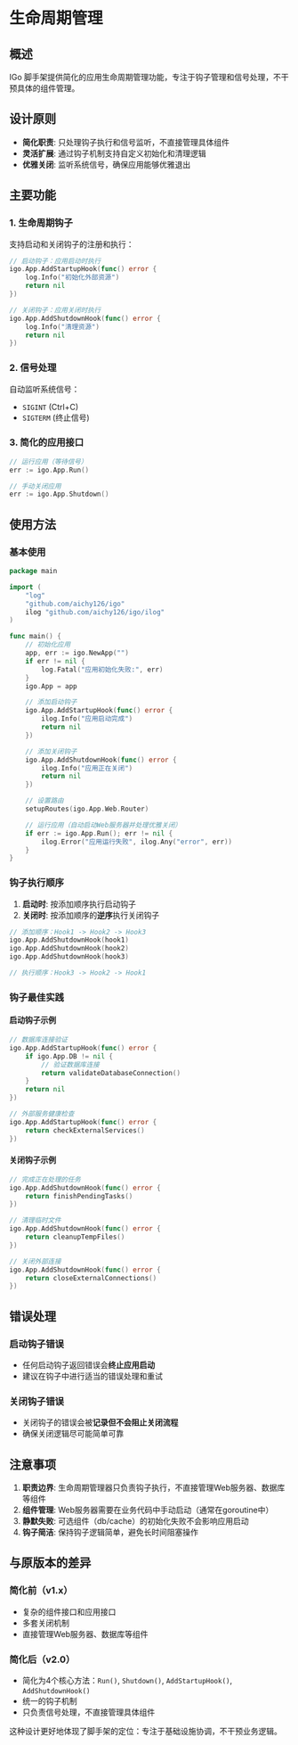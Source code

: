 # 生命周期管理

## 概述

IGo 脚手架提供简化的应用生命周期管理功能，专注于钩子管理和信号处理，不干预具体的组件管理。

## 设计原则

- **简化职责**: 只处理钩子执行和信号监听，不直接管理具体组件
- **灵活扩展**: 通过钩子机制支持自定义初始化和清理逻辑
- **优雅关闭**: 监听系统信号，确保应用能够优雅退出

## 主要功能

### 1. 生命周期钩子

支持启动和关闭钩子的注册和执行：

```go
// 启动钩子：应用启动时执行
igo.App.AddStartupHook(func() error {
    log.Info("初始化外部资源")
    return nil
})

// 关闭钩子：应用关闭时执行
igo.App.AddShutdownHook(func() error {
    log.Info("清理资源")
    return nil
})
```

### 2. 信号处理

自动监听系统信号：
- `SIGINT` (Ctrl+C)
- `SIGTERM` (终止信号)

### 3. 简化的应用接口

```go
// 运行应用（等待信号）
err := igo.App.Run()

// 手动关闭应用
err := igo.App.Shutdown()
```

## 使用方法

### 基本使用

```go
package main

import (
    "log"
    "github.com/aichy126/igo"
    ilog "github.com/aichy126/igo/ilog"
)

func main() {
    // 初始化应用
    app, err := igo.NewApp("")
    if err != nil {
        log.Fatal("应用初始化失败:", err)
    }
    igo.App = app

    // 添加启动钩子
    igo.App.AddStartupHook(func() error {
        ilog.Info("应用启动完成")
        return nil
    })

    // 添加关闭钩子
    igo.App.AddShutdownHook(func() error {
        ilog.Info("应用正在关闭")
        return nil
    })

    // 设置路由
    setupRoutes(igo.App.Web.Router)

    // 运行应用（自动启动Web服务器并处理优雅关闭）
    if err := igo.App.Run(); err != nil {
        ilog.Error("应用运行失败", ilog.Any("error", err))
    }
}
```

### 钩子执行顺序

1. **启动时**: 按添加顺序执行启动钩子
2. **关闭时**: 按添加顺序的**逆序**执行关闭钩子

```go
// 添加顺序：Hook1 -> Hook2 -> Hook3
igo.App.AddShutdownHook(hook1)
igo.App.AddShutdownHook(hook2) 
igo.App.AddShutdownHook(hook3)

// 执行顺序：Hook3 -> Hook2 -> Hook1
```

### 钩子最佳实践

#### 启动钩子示例

```go
// 数据库连接验证
igo.App.AddStartupHook(func() error {
    if igo.App.DB != nil {
        // 验证数据库连接
        return validateDatabaseConnection()
    }
    return nil
})

// 外部服务健康检查
igo.App.AddStartupHook(func() error {
    return checkExternalServices()
})
```

#### 关闭钩子示例

```go
// 完成正在处理的任务
igo.App.AddShutdownHook(func() error {
    return finishPendingTasks()
})

// 清理临时文件
igo.App.AddShutdownHook(func() error {
    return cleanupTempFiles()
})

// 关闭外部连接
igo.App.AddShutdownHook(func() error {
    return closeExternalConnections()
})
```

## 错误处理

### 启动钩子错误

- 任何启动钩子返回错误会**终止应用启动**
- 建议在钩子中进行适当的错误处理和重试

### 关闭钩子错误

- 关闭钩子的错误会被**记录但不会阻止关闭流程**
- 确保关闭逻辑尽可能简单可靠

## 注意事项

1. **职责边界**: 生命周期管理器只负责钩子执行，不直接管理Web服务器、数据库等组件
2. **组件管理**: Web服务器需要在业务代码中手动启动（通常在goroutine中）
3. **静默失败**: 可选组件（db/cache）的初始化失败不会影响应用启动
4. **钩子简洁**: 保持钩子逻辑简单，避免长时间阻塞操作

## 与原版本的差异

### 简化前（v1.x）
- 复杂的组件接口和应用接口
- 多套关闭机制
- 直接管理Web服务器、数据库等组件

### 简化后（v2.0）
- 简化为4个核心方法：`Run()`, `Shutdown()`, `AddStartupHook()`, `AddShutdownHook()`
- 统一的钩子机制
- 只负责信号处理，不直接管理具体组件

这种设计更好地体现了脚手架的定位：专注于基础设施协调，不干预业务逻辑。